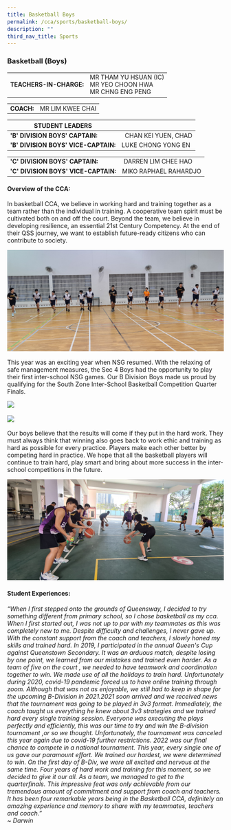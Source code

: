 ```yaml
---
title: Basketball Boys
permalink: /cca/sports/basketball-boys/
description: ""
third_nav_title: Sports
---
```

### Basketball (Boys)

|  	|  	|
|---	|---	|
| **TEACHERS-IN-CHARGE:** 	| MR THAM YU HSUAN (IC)<br>MR YEO CHOON HWA <br> MR CHNG ENG PENG 	|

|  	|  	|
|---	|---	|
| **COACH:**|MR LIM KWEE CHAI 	|

| STUDENT LEADERS 	|  	|
|---	|---	|
| **'B' DIVISION BOYS' CAPTAIN:** 	|   CHAN KEI YUEN, CHAD	|
| **'B' DIVISION BOYS' VICE-CAPTAIN:** 	|         LUKE CHONG YONG EN	| 

| 	|  	|
|---	|---	|
| **'C' DIVISION BOYS' CAPTAIN:** 	|  DARREN LIM CHEE HAO|
| **'C' DIVISION BOYS' VICE-CAPTAIN:** 	| MIKO RAPHAEL RAHARDJO 	| 

#### Overview of the CCA:   
In basketball CCA, we believe in working hard and training together as a team rather than the individual in training. A cooperative team spirit must be cultivated both on and off the court. Beyond the team, we believe in developing resilience, an essential 21st Century Competency. At the end of their QSS journey, we want to establish future-ready citizens who can contribute to society.

![](/images/Basketball1.jpg)

This year was an exciting year when NSG resumed. With the relaxing of safe management measures, the Sec 4 Boys had the opportunity to play their first inter-school NSG games. Our B Division Boys made us proud by qualifying for the South Zone Inter-School Basketball Competition Quarter Finals.<br>

<img src="https://drive.google.com/uc?export=view&id=1UPHF0BuWwm16PJ1FMyfiuMe1I3TPvZE6"><br>

<img src="https://drive.google.com/uc?export=view&id=1FglR54h1ckjDIuaO0TVZBS5G3ms_n-0E">


Our boys believe that the results will come if they put in the hard work. They must always think that winning also goes back to work ethic and training as hard as possible for every practice. Players make each other better by competing hard in practice. We hope that all the basketball players will continue to train hard, play smart and bring about more success in the inter-school competitions in the future.

![](/images/Basketball%202.jpg)

#### Student Experiences:

*“When I first stepped onto the grounds of Queensway, I decided to try something different from primary school, so I chose basketball as my cca. When I first started out, I was not up to par with my teammates as this was completely new to me. Despite difficulty and challenges, I never gave up. With the constant support from the coach and teachers, I slowly honed my skills and trained hard. In 2019, I participated in the annual Queen's Cup against Queenstown Secondary. It was an arduous match, despite losing by one point, we learned from our mistakes and trained even harder. As a team of five on the court , we needed to have teamwork and coordination together to win. We made use of all the holidays to train hard. Unfortunately during 2020, covid-19 pandemic forced us to have online training through zoom. Although that was not as enjoyable, we still had to keep in shape for the upcoming B-Division in 2021.2021 soon arrived and we received news that the tournament was going to be played in 3v3 format. Immediately, the coach taught us everything he knew about 3v3 strategies and we trained hard every single training session. Everyone was executing the plays perfectly and efficiently, this was our time to try and win the B-division tournament ,or so we thought. Unfortunately, the tournament was canceled this year again due to covid-19 further restrictions. 2022 was our final chance to compete in a national tournament. This year, every single one of us gave our paramount effort. We trained our hardest, we were determined to win. On the first day of B-Div, we were all excited and nervous at the same time. Four years of hard work and training for this moment, so we decided to give it our all. As a team, we managed to get to the quarterfinals. This impressive feat was only achievable from our tremendous amount of commitment and support from coach and teachers. It has been four remarkable years being in the Basketball CCA, definitely an amazing experience and memory to share with my teammates, teachers and coach.”  
~ Darwin*